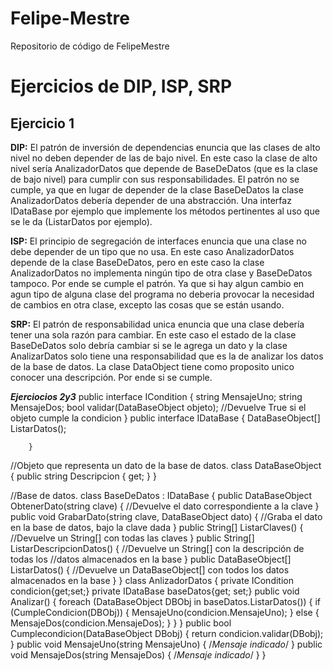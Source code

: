 # Felipe-Mestre
Repositorio de código de FelipeMestre

# Ejercicios de DIP, ISP, SRP
## Ejercicio 1 

**DIP:** El patrón de inversión de dependencias enuncia que las clases de alto nivel no deben depender de las de bajo nivel.
         En este caso la clase de alto nivel sería AnalizadorDatos que depende de BaseDeDatos (que es la clase de bajo nivel) para                cumplir con sus responsabilidades. El patrón no se cumple, ya que en lugar de depender de la clase BaseDeDatos la clase                  AnalizadorDatos debería depender de una abstracción. Una interfaz IDataBase por ejemplo que implemente los métodos                      pertinentes al uso que se le da (ListarDatos por ejemplo).

**ISP:** El principio de segregación de interfaces enuncia que una clase no debe depender de un tipo que no usa. En este caso                    AnalizadorDatos depende de la clase BaseDeDatos, pero en este caso la clase AnalizadorDatos no implementa ningún tipo de otra            clase y BaseDeDatos tampoco. Por ende se cumple el patrón. Ya que si hay algun cambio en agun tipo de alguna clase del programa          no deberia provocar la necesidad de cambios en otra clase, excepto las cosas que se están usando.

**SRP:** El patrón de responsabilidad unica enuncia que una clase debería tener una sola razón para cambiar. En este caso el estado de            la clase BaseDeDatos solo debría cambiar si se le agrega un dato y la clase AnalizarDatos solo tiene una responsabilidad que es          la de analizar los datos de la base de datos. La clase DataObject tiene como proposito unico conocer una descripción. Por ende           si se cumple.

***Ejerciocios 2y3***
public interface ICondition
        {
                string MensajeUno;
                string MensajeDos;
                bool validar(DataBaseObject objeto);
                //Devuelve True si el objeto cumple la condicion
        }
        public interface IDataBase
        {
             DataBaseObject[] ListarDatos();             
                                
        }
//Objeto que representa un dato de la base de datos.
class DataBaseObject
{
    public string Descripcion { get; }
}

//Base de datos.
class BaseDeDatos : IDataBase
{
    public DataBaseObject ObtenerDato(string clave)
    {
        //Devuelve el dato correspondiente a la clave
    }
    public void GrabarDato(string clave, DataBaseObject dato)
    {
        //Graba el dato en la base de datos, bajo la clave dada
    }
    public String[] ListarClaves()
    {
        //Devuelve un String[] con todas las claves
    }
    public String[] ListarDescripcionDatos()
    {
        //Devuelve un String[] con la descripción de todas los 
        //datos almacenados en  la base
    }
    public DataBaseObject[] ListarDatos()
    {
        //Devuelve un DataBaseObject[] con todos los datos almacenados en la base
    }
}
class AnlizadorDatos
{
        private ICondition condicion{get;set;}
    private IDataBase baseDatos{get; set;}
    public void Analizar()
    {
        foreach (DataBaseObject DBObj in baseDatos.ListarDatos())
        {
            if (CumpleCondicion(DBObj))
            {
                MensajeUno(condicion.MensajeUno);
            }
            else
            {
                MensajeDos(condicion.MensajeDos);
            }
        }
    }
    public bool Cumplecondicion(DataBaseObject DBobj)
    {
        return condicion.validar(DBobj);
    }
    public void MensajeUno(string MensajeUno)
    { /*Mensaje indicado*/ }
    public void MensajeDos(string MensajeDos)
    { /*Mensaje indicado*/ }
}
